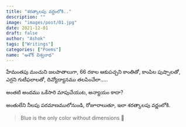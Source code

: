 ```yaml
---
title: "శరత్కాలపు వర్ణంలోకి.."
description: ""
image: "images/post/01.jpg"
date: 2021-12-01
draft: false
author: "Ashok"
tags: ["Writings"]
categories: ["Poems"]
name: "అశోక్ విశ్వనాథ"
---
```


హేమంతపు మంచుని జలపాతాలుగా,
66 రకాల ఆకుపచ్చని కాంతితో,
కాంపిల పుష్పాలతో, ఎర్రని గుటీఫలాలతో,
దివ్యోద్యానము తలపించేలా.....

అంతటి అందము ఒకేసారి మాపుచేయుట,
అన్యాయం కాదా?

అంతులేని నీలపు పరమాణములోనుండి,
రోజూరాలుతూ, ఇలా శరత్కాలపు వర్ణంలోకి.


>Blue is the only color without dimensions 💙
